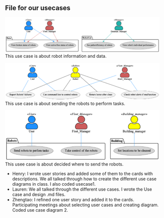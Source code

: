 ## File for our usecases
![Use case 1](uc1.png)
This use case is about robot information and data.


![Use case 2](uc2.png)
This use case is about sending the robots to perform tasks.


![Use case 3](uc3.png)
This usee case is about decided where to send the robots.


* Henry: I wrote user stories and added some of them to the cards with descriptions. We all talked through how to create the different use case diagrams in class. I also coded usecase1.
* Lauren: We all talked through the different use cases. I wrote the Use case and design .md files.
* Zhengtao: I refined one user story and added it to the cards. Participating meetings about selecting user cases and creating diagram. Coded use case diagram 2.